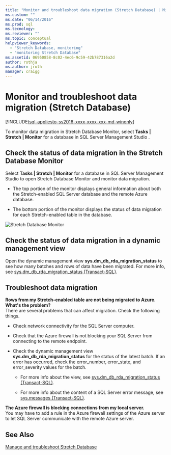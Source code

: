 ```yaml
---
title: "Monitor and troubleshoot data migration (Stretch Database) | Microsoft Docs"
ms.custom: ""
ms.date: "06/14/2016"
ms.prod: sql
ms.tecnology:
ms.reviewer: ""
ms.topic: conceptual
helpviewer_keywords: 
  - "Stretch Database, monitoring"
  - "monitoring Stretch Database"
ms.assetid: 06950858-8c02-4ec6-9c59-42b787316a2d
author: rothja
ms.author: jroth
manager: craigg
---
```

# Monitor and troubleshoot data migration (Stretch Database)
[!INCLUDE[tsql-appliesto-ss2016-xxxx-xxxx-xxx-md-winonly](../../includes/tsql-appliesto-ss2016-xxxx-xxxx-xxx-md-winonly.md)]


  To monitor data migration in Stretch Database Monitor, select **Tasks | Stretch | Monitor** for a database in SQL Server Management Studio .  
  
## Check the status of data migration in the Stretch Database Monitor  
 Select **Tasks | Stretch | Monitor** for a database in SQL Server Management Studio to open Stretch Database Monitor and monitor data migration.  
  
-   The top portion of the monitor displays general information about both the Stretch-enabled SQL Server database and the remote Azure database.  
  
-   The bottom portion of the monitor displays the status of data migration for each Stretch-enabled table in the database.  
  
 ![Stretch Database Monitor](../../sql-server/stretch-database/media/stretch-monitor.PNG "Stretch Database Monitor")  
  
##  <a name="Migration"></a> Check the status of data migration in a dynamic management view  
 Open the dynamic management view **sys.dm_db_rda_migration_status** to see how many batches and rows of data have been migrated. For more info, see [sys.dm_db_rda_migration_status &#40;Transact-SQL&#41;](../../relational-databases/system-dynamic-management-views/stretch-database-sys-dm-db-rda-migration-status.md).  
  
##  <a name="Firewall"></a> Troubleshoot data migration  
 **Rows from my Stretch-enabled table are not being migrated to Azure. What's the problem?**  
 There are several problems that can affect migration. Check the following things.  
  
-   Check network connectivity for the SQL Server computer.  
  
-   Check that the Azure firewall is not blocking your SQL Server from connecting to the remote endpoint.  
  
-   Check the dynamic management view **sys.dm_db_rda_migration_status** for the status of the latest batch. If an error has occurred, check the error_number, error_state, and error_severity values for the batch.  
  
    -   For more info about the view, see [sys.dm_db_rda_migration_status &#40;Transact-SQL&#41;](../../relational-databases/system-dynamic-management-views/stretch-database-sys-dm-db-rda-migration-status.md).  
  
    -   For more info about the content of a SQL Server error message, see [sys.messages &#40;Transact-SQL&#41;](../../relational-databases/system-catalog-views/messages-for-errors-catalog-views-sys-messages.md).  
  
 **The Azure firewall is blocking connections from my local server.**  
 You may have to add a rule in the Azure firewall settings of the Azure server to let SQL Server communicate with the remote Azure server.  
  
## See Also  
 [Manage and troubleshoot Stretch Database](../../sql-server/stretch-database/manage-and-troubleshoot-stretch-database.md)  
  
  
